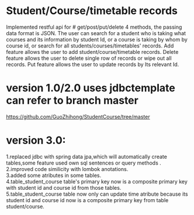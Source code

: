 # Student/Course/timetable records
Implemented restful api for # get/post/put/delete 4 methods, the passing data format is JSON.
The user can search for a student who is taking what courses and its information by student Id, or a course is taking by whom by course id, or search for all students/courses/timetables' records. 
Add feature allows the user to add student/course/timetable records.
Delete feature allows the user to delete single row of records or wipe out all records.
Put feature allows the user to update records by Its relevant Id.

# version 1.0/2.0 uses jdbctemplate can refer to branch master
https://github.com/GuoZhihong/StudentCourse/tree/master  

# version 3.0:  
1.replaced jdbc with spring data jpa,which will automatically create tables,some feature used own sql sentences or query methods .    
2.improved code similicity with lombok anotations.     
3.added some atributes in some tables.      
4.table_student_course table's primary key now is a composite primary key with student id and course id from those tables.     
5.table_student_course table now only can update time atribute because its student id and course id now is a composite primary key from table student/course.



